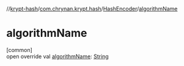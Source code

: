 //[krypt-hash](../../../index.md)/[com.chrynan.krypt.hash](../index.md)/[HashEncoder](index.md)/[algorithmName](algorithm-name.md)

# algorithmName

[common]\
open override val [algorithmName](algorithm-name.md): [String](https://kotlinlang.org/api/latest/jvm/stdlib/kotlin/-string/index.html)
